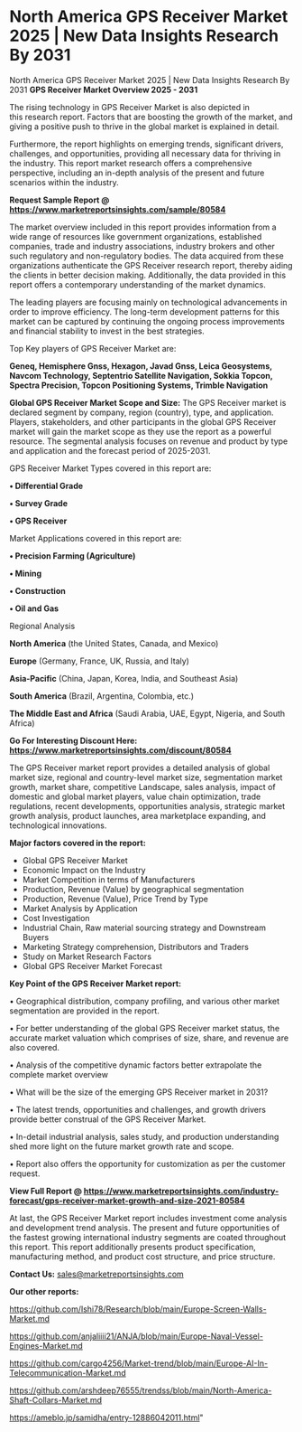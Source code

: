 # North America GPS Receiver Market 2025 | New Data Insights Research By 2031
North America GPS Receiver Market 2025 | New Data Insights Research By 2031
<Strong> GPS Receiver Market Overview 2025 - 2031</strong>

The rising technology in GPS Receiver Market is also depicted in this research report. Factors that are boosting the growth of the market, and giving a positive push to thrive in the global market is explained in detail.

Furthermore, the report highlights on emerging trends, significant drivers, challenges, and opportunities, providing all necessary data for thriving in the industry. This report market research offers a comprehensive perspective, including an in-depth analysis of the present and future scenarios within the industry.

<strong>Request Sample Report @ <a href=https://www.marketreportsinsights.com/sample/80584>https://www.marketreportsinsights.com/sample/80584</a></strong>

The market overview included in this report provides information from a wide range of resources like government organizations, established companies, trade and industry associations, industry brokers and other such regulatory and non-regulatory bodies. The data acquired from these organizations authenticate the GPS Receiver research report, thereby aiding the clients in better decision making. Additionally, the data provided in this report offers a contemporary understanding of the market dynamics.

The leading players are focusing mainly on technological advancements in order to improve efficiency. The long-term development patterns for this market can be captured by continuing the ongoing process improvements and financial stability to invest in the best strategies.

Top Key players of GPS Receiver Market are:

<strong>Geneq, Hemisphere Gnss, Hexagon, Javad Gnss, Leica Geosystems, Navcom Technology, Septentrio Satellite Navigation, Sokkia Topcon, Spectra Precision, Topcon Positioning Systems, Trimble Navigation</strong>

<strong><b>Global GPS Receiver Market Scope and Size:</b></strong>
The GPS Receiver market is declared segment by company, region (country), type, and application. Players, stakeholders, and other participants in the global GPS Receiver market will gain the market scope as they use the report as a powerful resource. The segmental analysis focuses on revenue and product by type and application and the forecast period of 2025-2031.

GPS Receiver Market Types covered in this report are:

<strong>• Differential Grade

• Survey Grade

• GPS Receiver</strong>

Market Applications covered in this report are:

<strong>• Precision Farming (Agriculture)

• Mining

• Construction

• Oil and Gas</strong> 

Regional Analysis

<strong>North America</strong> (the United States, Canada, and Mexico)

<strong>Europe</strong> (Germany, France, UK, Russia, and Italy)

<strong>Asia-Pacific</strong> (China, Japan, Korea, India, and Southeast Asia)

<strong>South America</strong> (Brazil, Argentina, Colombia, etc.)

<strong>The Middle East and Africa</strong> (Saudi Arabia, UAE, Egypt, Nigeria, and South Africa)

<strong>Go For Interesting Discount Here: <a href=https://www.marketreportsinsights.com/discount/80584>https://www.marketreportsinsights.com/discount/80584</a></strong>

The GPS Receiver market report provides a detailed analysis of global market size, regional and country-level market size, segmentation market growth, market share, competitive Landscape, sales analysis, impact of domestic and global market players, value chain optimization, trade regulations, recent developments, opportunities analysis, strategic market growth analysis, product launches, area marketplace expanding, and technological innovations.

<strong><b>Major factors covered in the report:</b></strong>
<ul>
  <li>Global GPS Receiver Market </li>
  <li>Economic Impact on the Industry</li>
  <li>Market Competition in terms of Manufacturers</li>
  <li>Production, Revenue (Value) by geographical segmentation</li>
  <li>Production, Revenue (Value), Price Trend by Type</li>
  <li>Market Analysis by Application</li>
  <li>Cost Investigation</li>
  <li>Industrial Chain, Raw material sourcing strategy and Downstream Buyers</li>
  <li>Marketing Strategy comprehension, Distributors and Traders</li>
  <li>Study on Market Research Factors</li>
  <li>Global GPS Receiver Market Forecast</li>
</ul>

<strong><b>Key Point of the GPS Receiver Market report:</b></strong>

• Geographical distribution, company profiling, and various other market segmentation are provided in the report.

• For better understanding of the global GPS Receiver market status, the accurate market valuation which comprises of size, share, and revenue are also covered.

• Analysis of the competitive dynamic factors better extrapolate the complete market overview

• What will be the size of the emerging GPS Receiver market in 2031?

• The latest trends, opportunities and challenges, and growth drivers provide better construal of the GPS Receiver Market.

• In-detail industrial analysis, sales study, and production understanding shed more light on the future market growth rate and scope.

• Report also offers the opportunity for customization as per the customer request.

<strong><b>View Full Report @ <a href=https://www.marketreportsinsights.com/industry-forecast/gps-receiver-market-growth-and-size-2021-80584>https://www.marketreportsinsights.com/industry-forecast/gps-receiver-market-growth-and-size-2021-80584</a></b></strong>


At last, the GPS Receiver Market report includes investment come analysis and development trend analysis. The present and future opportunities of the fastest growing international industry segments are coated throughout this report. This report additionally presents product specification, manufacturing method, and product cost structure, and price structure.

<strong>Contact Us:</strong>
sales@marketreportsinsights.com

<strong>Our other reports:</strong>

<a href=https://github.com/Ishi78/Research/blob/main/Europe-Screen-Walls-Market.md>https://github.com/Ishi78/Research/blob/main/Europe-Screen-Walls-Market.md</a>

<a href=https://github.com/anjaliiii21/ANJA/blob/main/Europe-Naval-Vessel-Engines-Market.md>https://github.com/anjaliiii21/ANJA/blob/main/Europe-Naval-Vessel-Engines-Market.md</a>

<a href=https://github.com/cargo4256/Market-trend/blob/main/Europe-AI-In-Telecommunication-Market.md>https://github.com/cargo4256/Market-trend/blob/main/Europe-AI-In-Telecommunication-Market.md</a>

<a href=https://github.com/arshdeep76555/trendss/blob/main/North-America-Shaft-Collars-Market.md>https://github.com/arshdeep76555/trendss/blob/main/North-America-Shaft-Collars-Market.md</a>

<a href=https://ameblo.jp/samidha/entry-12886042011.html>https://ameblo.jp/samidha/entry-12886042011.html</a>"
